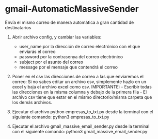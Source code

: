 # gmail-AutomaticMassiveSender
Envía el mismo correo de manera automática a gran cantidad de destinatarios

1. Abrir archivo config, y cambiar las variables:
    - user_name por la dirección de correo electrónico con el que enviarás el correo
    - password por la contrasenya del correo electrónico
    - subject por el asunto del correo
    - message por el mensaje que contendrá el correo

2. Poner en el csv las direcciones de correo a las que enviaremos el correo:
    Si no sabes editar un archivo csv, simplemente hazlo en un excel y baja el archivo excel como csv.
     IMPORTANTE:
            - Escribir todas las direcciones en la misma columna y debajo de la primera fila
            - El archivo csv tiene que estar en el mismo directorio/misma carpeta que los demás archivos.

3. Ejecutar el archivo python empresas_to_txt.py desde la terminal con el siguiente comando:
    python3 empresas_to_txt.py
    
4. Ejecutar el archivo gmail_massive_email_sender.py desde la terminal con el siguiente comando:
    python3 gmail_massive_email_sender.py
